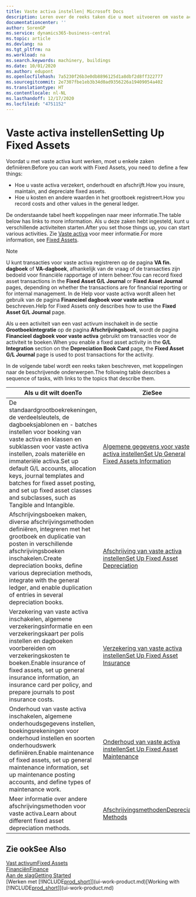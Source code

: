 ```yaml
---
title: Vaste activa instellen| Microsoft Docs
description: Leren over de reeks taken die u moet uitvoeren om vaste activa in te stellen, zoals machines of gebouwen.
documentationcenter: ''
author: SorenGP
ms.service: dynamics365-business-central
ms.topic: article
ms.devlang: na
ms.tgt_pltfrm: na
ms.workload: na
ms.search.keywords: machinery, buildings
ms.date: 10/01/2020
ms.author: edupont
ms.openlocfilehash: 7a5230f26b3e0db8896125d1a8dbf2d8ff322777
ms.sourcegitcommit: 2e7307fbe1eb3b34d0ad9356226a19409054a402
ms.translationtype: HT
ms.contentlocale: nl-NL
ms.lasthandoff: 12/17/2020
ms.locfileid: "4751152"
---
```

# <a name="setting-up-fixed-assets"></a><span data-ttu-id="904e1-103">Vaste activa instellen</span><span class="sxs-lookup"><span data-stu-id="904e1-103">Setting Up Fixed Assets</span></span>
<span data-ttu-id="904e1-104">Voordat u met vaste activa kunt werken, moet u enkele zaken definiëren:</span><span class="sxs-lookup"><span data-stu-id="904e1-104">Before you can work with Fixed Assets, you need to define a few things:</span></span>  

* <span data-ttu-id="904e1-105">Hoe u vaste activa verzekert, onderhoudt en afschrijft.</span><span class="sxs-lookup"><span data-stu-id="904e1-105">How you insure, maintain, and depreciate fixed assets.</span></span>  
* <span data-ttu-id="904e1-106">Hoe u kosten en andere waarden in het grootboek registreert.</span><span class="sxs-lookup"><span data-stu-id="904e1-106">How you record costs and other values in the general ledger.</span></span>  

<span data-ttu-id="904e1-107">De onderstaande tabel heeft koppelingen naar meer informatie.</span><span class="sxs-lookup"><span data-stu-id="904e1-107">The table below has links to more information.</span></span> <span data-ttu-id="904e1-108">Als u deze zaken hebt ingesteld, kunt u verschillende activiteiten starten.</span><span class="sxs-lookup"><span data-stu-id="904e1-108">After you set those things up, you can start various activities.</span></span> <span data-ttu-id="904e1-109">Zie [Vaste activa](fa-manage.md) voor meer informatie.</span><span class="sxs-lookup"><span data-stu-id="904e1-109">For more information, see [Fixed Assets](fa-manage.md).</span></span>  

> [!NOTE]  
>   <span data-ttu-id="904e1-110">U kunt transacties voor vaste activa registreren op de pagina **VA fin. dagboek** of **VA-dagboek**, afhankelijk van de vraag of de transacties zijn bedoeld voor financiële rapportage of intern beheer.</span><span class="sxs-lookup"><span data-stu-id="904e1-110">You can record fixed asset transactions in the **Fixed Asset G/L Journal** or **Fixed Asset Journal** pages, depending on whether the transactions are for financial reporting or for internal management.</span></span> <span data-ttu-id="904e1-111">In de Help voor vaste activa wordt alleen het gebruik van de pagina **Financieel dagboek voor vaste activa** beschreven.</span><span class="sxs-lookup"><span data-stu-id="904e1-111">Help for Fixed Assets only describes how to use the **Fixed Asset G/L Journal** page.</span></span>  

<span data-ttu-id="904e1-112">Als u een activiteit van een vast activum inschakelt in de sectie **Grootboekintegratie** op de pagina **Afschrijvingsboek**, wordt de pagina **Financieel dagboek voor vaste activa** gebruikt om transacties voor de activiteit te boeken.</span><span class="sxs-lookup"><span data-stu-id="904e1-112">When you enable a fixed asset activity in the **G/L Integration** section on the **Depreciation Book Card** page, the **Fixed Asset G/L Journal** page is used to post transactions for the activity.</span></span>

<span data-ttu-id="904e1-113">In de volgende tabel wordt een reeks taken beschreven, met koppelingen naar de beschrijvende onderwerpen.</span><span class="sxs-lookup"><span data-stu-id="904e1-113">The following table describes a sequence of tasks, with links to the topics that describe them.</span></span>  

| <span data-ttu-id="904e1-114">Als u dit wilt doen</span><span class="sxs-lookup"><span data-stu-id="904e1-114">To</span></span> | <span data-ttu-id="904e1-115">Zie</span><span class="sxs-lookup"><span data-stu-id="904e1-115">See</span></span> |
| --- | --- |
| <span data-ttu-id="904e1-116">De standaardgrootboekrekeningen, de verdeelsleutels, de dagboeksjablonen en - batches instellen voor boeking van vaste activa en klassen en subklassen voor vaste activa instellen, zoals materiële en immateriële activa.</span><span class="sxs-lookup"><span data-stu-id="904e1-116">Set up default G/L accounts, allocation keys, journal templates and batches for fixed asset posting, and set up fixed asset classes and subclasses, such as Tangible and Intangible.</span></span> |[<span data-ttu-id="904e1-117">Algemene gegevens voor vaste activa instellen</span><span class="sxs-lookup"><span data-stu-id="904e1-117">Set Up General Fixed Assets Information</span></span>](fa-how-setup-general.md) |
| <span data-ttu-id="904e1-118">Afschrijvingsboeken maken, diverse afschrijvingsmethoden definiëren, integreren met het grootboek en duplicatie van posten in verschillende afschrijvingsboeken inschakelen.</span><span class="sxs-lookup"><span data-stu-id="904e1-118">Create depreciation books, define various depreciation methods, integrate with the general ledger, and enable duplication of entries in several depreciation books.</span></span> |[<span data-ttu-id="904e1-119">Afschrijving van vaste activa instellen</span><span class="sxs-lookup"><span data-stu-id="904e1-119">Set Up Fixed Asset Depreciation</span></span>](fa-how-setup-depreciation.md) |
| <span data-ttu-id="904e1-120">Verzekering van vaste activa inschakelen, algemene verzekeringsinformatie en een verzekeringskaart per polis instellen en dagboeken voorbereiden om verzekeringskosten te boeken.</span><span class="sxs-lookup"><span data-stu-id="904e1-120">Enable insurance of fixed assets, set up general insurance information, an insurance card per policy, and prepare journals to post insurance costs.</span></span> |[<span data-ttu-id="904e1-121">Verzekering van vaste activa instellen</span><span class="sxs-lookup"><span data-stu-id="904e1-121">Set Up Fixed Asset Insurance</span></span>](fa-how-setup-insurance.md) |
| <span data-ttu-id="904e1-122">Onderhoud van vaste activa inschakelen, algemene onderhoudsgegevens instellen, boekingsrekeningen voor onderhoud instellen en soorten onderhoudswerk definiëren.</span><span class="sxs-lookup"><span data-stu-id="904e1-122">Enable maintenance of fixed assets, set up general maintenance information, set up maintenance posting accounts, and define types of maintenance work.</span></span> |[<span data-ttu-id="904e1-123">Onderhoud van vaste activa instellen</span><span class="sxs-lookup"><span data-stu-id="904e1-123">Set Up Fixed Asset Maintenance</span></span>](fa-how-setup-maintenance.md) |
| <span data-ttu-id="904e1-124">Meer informatie over andere afschrijvingsmethoden voor vaste activa.</span><span class="sxs-lookup"><span data-stu-id="904e1-124">Learn about different fixed asset depreciation methods.</span></span> |[<span data-ttu-id="904e1-125">Afschrijvingsmethoden</span><span class="sxs-lookup"><span data-stu-id="904e1-125">Depreciation Methods</span></span>](fa-depreciation-methods.md) |

## <a name="see-also"></a><span data-ttu-id="904e1-126">Zie ook</span><span class="sxs-lookup"><span data-stu-id="904e1-126">See Also</span></span>
[<span data-ttu-id="904e1-127">Vast activum</span><span class="sxs-lookup"><span data-stu-id="904e1-127">Fixed Assets</span></span>](fa-manage.md)  
[<span data-ttu-id="904e1-128">Financiën</span><span class="sxs-lookup"><span data-stu-id="904e1-128">Finance</span></span>](finance.md)  
[<span data-ttu-id="904e1-129">Aan de slag</span><span class="sxs-lookup"><span data-stu-id="904e1-129">Getting Started</span></span>](product-get-started.md)  
<span data-ttu-id="904e1-130">[Werken met [!INCLUDE[prod_short](includes/prod_short.md)]](ui-work-product.md)</span><span class="sxs-lookup"><span data-stu-id="904e1-130">[Working with [!INCLUDE[prod_short](includes/prod_short.md)]](ui-work-product.md)</span></span>
